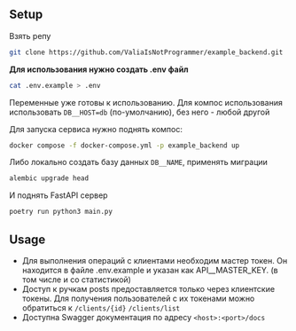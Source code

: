 ## Setup

Взять репу
```bash
git clone https://github.com/ValiaIsNotProgrammer/example_backend.git
```

**Для использования нужно создать .env файл**
```bash
cat .env.example > .env
```

Переменные уже готовы к использованию. Для компос использования использовать `DB__HOST=db` (по-умолчанию), без него - любой другой

Для запуска сервиса нужно поднять компос:

```bash
docker compose -f docker-compose.yml -p example_backend up
```

Либо локально создать базу данных `DB__NAME`, применять миграции
```bash
alembic upgrade head
```

И поднять FastAPI сервер
```bash
poetry run python3 main.py 
```

## Usage

- Для выполнения операций с клиентами необходим мастер токен. Он находится в файле .env.example и указан как API__MASTER_KEY. (в том числе и со статистикой)
- Доступ к ручкам posts предоставляется только через клиентские токены. Для получения пользователей с их токенами можно обратиться к `/clients/{id}` `/clients/list`
- Доступна Swagger документация по адресу `<host>:<port>/docs`



